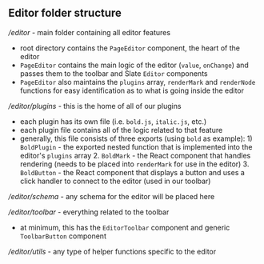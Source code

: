 ## Editor folder structure

_/editor_ - main folder containing all editor features

- root directory contains the `PageEditor` component, the heart of the editor
- `PageEditor` contains the main logic of the editor (`value`, `onChange`) and passes them to the toolbar and Slate `Editor` components
- `PageEditor` also maintains the `plugins` array, `renderMark` and `renderNode` functions for easy identification as to what is going inside the editor

_/editor/plugins_ - this is the home of all of our plugins

- each plugin has its own file (i.e. `bold.js`, `italic.js`, etc.)
- each plugin file contains all of the logic related to that feature
- generally, this file consists of three exports (using `bold` as example): 1) `BoldPlugin` - the exported nested function that is implemented into the editor's `plugins` array
  2. `BoldMark` - the React component that handles rendering (needs to be placed into `renderMark` for use in the editor)
  3. `BoldButton` - the React component that displays a button and uses a click handler to connect to the editor (used in our toolbar)

_/editor/schema_ - any schema for the editor will be placed here
  
_/editor/toolbar_ - everything related to the toolbar

- at minimum, this has the `EditorToolbar` component and generic `ToolbarButton` component

_/editor/utils_ - any type of helper functions specific to the editor
